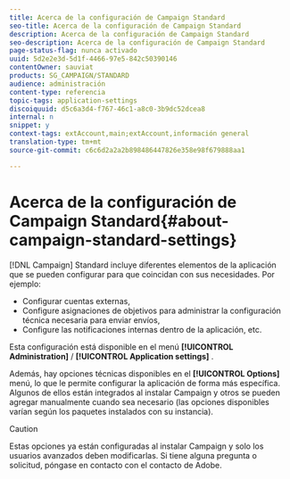 ```yaml
---
title: Acerca de la configuración de Campaign Standard
seo-title: Acerca de la configuración de Campaign Standard
description: Acerca de la configuración de Campaign Standard
seo-description: Acerca de la configuración de Campaign Standard
page-status-flag: nunca activado
uuid: 5d2e2e3d-5d1f-4466-97e5-842c50390146
contentOwner: sauviat
products: SG_CAMPAIGN/STANDARD
audience: administración
content-type: referencia
topic-tags: application-settings
discoiquuid: d5c6a3d4-f767-46c1-a8c0-3b9dc52dcea8
internal: n
snippet: y
context-tags: extAccount,main;extAccount,información general
translation-type: tm+mt
source-git-commit: c6c6d2a2a2b898486447826e358e98f679888aa1

---
```



# Acerca de la configuración de Campaign Standard{#about-campaign-standard-settings}

[!DNL Campaign] Standard incluye diferentes elementos de la aplicación que se pueden configurar para que coincidan con sus necesidades. Por ejemplo:

* Configurar cuentas externas,
* Configure asignaciones de objetivos para administrar la configuración técnica necesaria para enviar envíos,
* Configure las notificaciones internas dentro de la aplicación, etc.

Esta configuración está disponible en el menú **[!UICONTROL Administration]** / **[!UICONTROL Application settings]** .

Además, hay opciones técnicas disponibles en el **[!UICONTROL Options]** menú, lo que le permite configurar la aplicación de forma más específica. Algunos de ellos están integrados al instalar Campaign y otros se pueden agregar manualmente cuando sea necesario (las opciones disponibles varían según los paquetes instalados con su instancia).

>[!CAUTION]
>
>Estas opciones ya están configuradas al instalar Campaign y solo los usuarios avanzados deben modificarlas. Si tiene alguna pregunta o solicitud, póngase en contacto con el contacto de Adobe.
